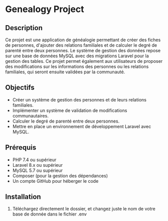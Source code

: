# Genealogy Project

## Description

Ce projet est une application de généalogie permettant de créer des fiches de personnes, d'ajouter des relations familiales et de calculer le degré de parenté entre deux personnes. Le système de gestion des données repose sur une base de données MySQL avec des migrations Laravel pour la gestion des tables. Ce projet permet également aux utilisateurs de proposer des modifications sur les informations des personnes ou les relations familiales, qui seront ensuite validées par la communauté.

## Objectifs

- Créer un système de gestion des personnes et de leurs relations familiales.
- Implémenter un système de validation de modifications communautaires.
- Calculer le degré de parenté entre deux personnes.
- Mettre en place un environnement de développement Laravel avec MySQL.

## Prérequis

- PHP 7.4 ou supérieur
- Laravel 8.x ou supérieur
- MySQL 5.7 ou supérieur
- Composer (pour la gestion des dépendances)
- Un compte GitHub pour héberger le code

## Installation

1. Téléchargez directement le dossier, et changez juste le nom de votre base de donnée dans le fichier .env
